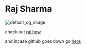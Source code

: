 # Raj Sharma

![default_og_image](https://user-images.githubusercontent.com/22765674/232184261-aad0c905-6154-4576-8796-dfb302f9f2d8.png)

check out [raj.how](https://raj.how)

and incase github goes down go [here](https://git.tokio.space/raj)
